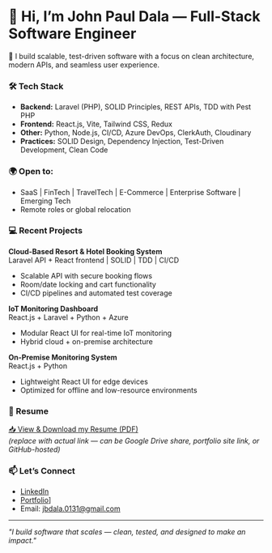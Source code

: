 # 👋 Hi, I’m John Paul Dala — Full-Stack Software Engineer

🚀 I build scalable, test-driven software with a focus on clean architecture, modern APIs, and seamless user experience.

### 🛠️ Tech Stack
- **Backend:** Laravel (PHP), SOLID Principles, REST APIs, TDD with Pest PHP
- **Frontend:** React.js, Vite, Tailwind CSS, Redux
- **Other:** Python, Node.js, CI/CD, Azure DevOps, ClerkAuth, Cloudinary
- **Practices:** SOLID Design, Dependency Injection, Test-Driven Development, Clean Code

### 🌍 Open to:
- SaaS | FinTech | TravelTech | E-Commerce | Enterprise Software | Emerging Tech
- Remote roles or global relocation

### 💻 Recent Projects
**Cloud-Based Resort & Hotel Booking System**  
Laravel API + React frontend | SOLID | TDD | CI/CD  
- Scalable API with secure booking flows  
- Room/date locking and cart functionality  
- CI/CD pipelines and automated test coverage  

**IoT Monitoring Dashboard**  
React.js + Laravel + Python + Azure  
- Modular React UI for real-time IoT monitoring  
- Hybrid cloud + on-premise architecture  

**On-Premise Monitoring System**  
React.js + Python  
- Lightweight React UI for edge devices  
- Optimized for offline and low-resource environments  

### 📄 Resume
[📥 View & Download my Resume (PDF)]([https://drive.google.com/file/d/1LSdYTdM6Sa1hRnjoKlp8mPgEghAj8Yg2/view?usp=drive_link])  
_(replace with actual link — can be Google Drive share, portfolio site link, or GitHub-hosted)_  

### 📫 Let’s Connect
- [LinkedIn]([https://www.linkedin.com/in/jbdala/])  
- [Portfolio]([https://www.linkedin.com/in/jbdala/)]
- Email: jbdala.0131@gmail.com  

---

*"I build software that scales — clean, tested, and designed to make an impact."*

